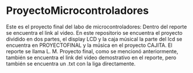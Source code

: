 # ProyectoMicrocontroladores
Este es el proyecto final del labo de microcontroladores: Dentro del reporte se encuentra el link al video.
En este repositorio se encuentra el proyecto dividido en dos partes, el display LCD y la caja músical la parte del lcd se encuentra en PROYECTOFINAL y la música en el proyecto CAJITA.
El reporte se llama L. M. Proyecto final, como se mencionó anteriormente, también se encuentra el link del video demostrativo en el reporte, pero también se encuentra un .txt con
la liga directamente.


